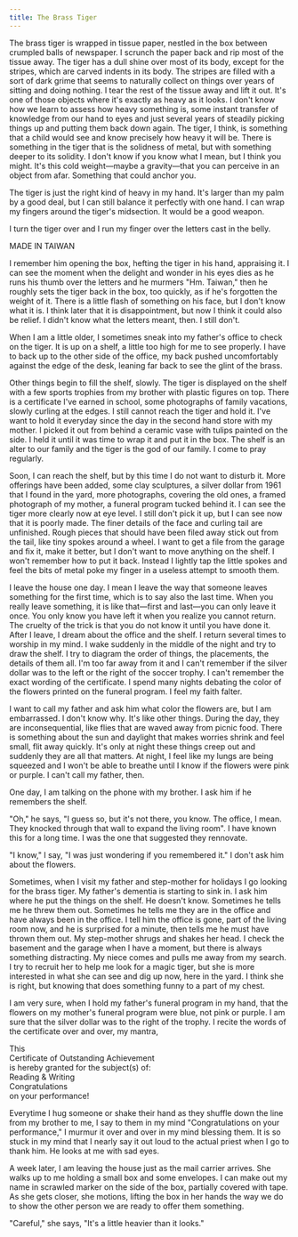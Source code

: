 ```yaml
---
title: The Brass Tiger
---
```


The brass tiger is wrapped in tissue paper, nestled in the box between crumpled balls of newspaper. I scrunch the paper back and rip most of the tissue away. The tiger has a dull shine over most of its body, except for the stripes, which are carved indents in its body. The stripes are filled with a sort of dark grime that seems to naturally collect on things over years of sitting and doing nothing. I tear the rest of the tissue away and lift it out. It's one of those objects where it's exactly as heavy as it looks. I don't know how we learn to assess how heavy something is, some instant transfer of knowledge from our hand to eyes and just several years of steadily picking things up and putting them back down again. The tiger, I think, is something that a child would see and know precisely how heavy it will be. There is something in the tiger that is the solidness of metal, but with something deeper to its solidity. I don't know if you know what I mean, but I think you might. It's this cold weight—maybe a gravity—that you can perceive in an object from afar. Something that could anchor you.

The tiger is just the right kind of heavy in my hand. It's larger than my palm by a good deal, but I can still balance it perfectly with one hand. I can wrap my fingers around the tiger's midsection. It would be a good weapon.

I turn the tiger over and I run my finger over the letters cast in the belly. 

MADE IN TAIWAN

I remember him opening the box, hefting the tiger in his hand, appraising it. I can see the moment when the delight and wonder in his eyes dies as he runs his thumb over the letters and he murmers "Hm. Taiwan," then he roughly sets the tiger back in the box, too quickly, as if he's forgotten the weight of it. There is a little flash of something on his face, but I don't know what it is. I think later that it is disappointment, but now I think it could also be relief. I didn't know what the letters meant, then. I still don't. 

When I am a little older, I sometimes sneak into my father's office to check on the tiger. It is up on a shelf, a little too high for me to see properly. I have to back up to the other side of the office, my back pushed uncomfortably against the edge of the desk, leaning far back to see the glint of the brass. 

Other things begin to fill the shelf, slowly. The tiger is displayed on the shelf with a few sports trophies from my brother with plastic figures on top. There is a certificate I've earned in school, some photographs of family vacations, slowly curling at the edges. I still cannot reach the tiger and hold it. I've want to hold it everyday since the day in the second hand store with my mother. I picked it out from behind a ceramic vase with tulips painted on the side. I held it until it was time to wrap it and put it in the box. The shelf is an alter to our family and the tiger is the god of our family. I come to pray regularly.

Soon, I can reach the shelf, but by this time I do not want to disturb it. More offerings have been added, some clay sculptures, a silver dollar from 1961 that I found in the yard, more photographs, covering the old ones, a framed photograph of my mother, a funeral program tucked behind it. I can see the tiger more clearly now at eye level. I still don't pick it up, but I can see now that it is poorly made. The finer details of the face and curling tail are unfinished. Rough pieces that should have been filed away stick out from the tail, like tiny spokes around a wheel. I want to get a file from the garage and fix it, make it better, but I don't want to move anything on the shelf. I won't remember how to put it back. Instead I lightly tap the little spokes and feel the bits of metal poke my finger in a useless attempt to smooth them.

I leave the house one day. I mean I leave the way that someone leaves something for the first time, which is to say also the last time. When you really leave something, it is like that—first and last—you can only leave it once. You only know you have left it when you realize you cannot return. The cruelty of the trick is that you do not know it until you have done it. After I leave, I dream about the office and the shelf. I return several times to worship in my mind. I wake suddenly in the middle of the night and try to draw the shelf. I try to diagram the order of things, the placements, the details of them all. I'm too far away from it and I can't remember if the silver dollar was to the left or the right of the soccer trophy. I can't remember the exact wording of the certificate. I spend many nights debating the color of the flowers printed on the funeral program. I feel my faith falter.

I want to call my father and ask him what color the flowers are, but I am embarrassed. I don't know why. It's like other things. During the day, they are inconsequential, like flies that are waved away from picnic food. There is something about the sun and daylight that makes worries shrink and feel small, flit away quickly. It's only at night these things creep out and suddenly they are all that matters. At night, I feel like my lungs are being squeezed and I won't be able to breathe until I know if the flowers were pink or purple. I can't call my father, then.

One day, I am talking on the phone with my brother. I ask him if he remembers the shelf. 

"Oh," he says, "I guess so, but it's not there, you know. The office, I mean. They knocked through that wall to expand the living room". I have known this for a long time. I was the one that suggested they rennovate.

"I know," I say, "I was just wondering if you remembered it." I don't ask him about the flowers.

Sometimes, when I visit my father and step-mother for holidays I go looking for the brass tiger. My father's dementia is starting to sink in. I ask him where he put the things on the shelf. He doesn't know. Sometimes he tells me he threw them out. Sometimes he tells me they are in the office and have always been in the office. I tell him the office is gone, part of the living room now, and he is surprised for a minute, then tells me he must have thrown them out. My step-mother shrugs and shakes her head. I check the basement and the garage when I have a moment, but there is always something distracting. My niece comes and pulls me away from my search. I try to recruit her to help me look for a magic tiger, but she is more interested in what she can see and dig up now, here in the yard. I think she is right, but knowing that does something funny to a part of my chest.

I am very sure, when I hold my father's funeral program in my hand, that the flowers on my mother's funeral program were blue, not pink or purple. I am sure that the silver dollar was to the right of the trophy. I recite the words of the certificate over and over, my mantra, 

This<br/>
Certificate of Outstanding Achievement<br/>
is hereby granted for the subject(s) of:<br/>
Reading & Writing<br/>
Congratulations<br/>
on your performance!<br/>

Everytime I hug someone or shake their hand as they shuffle down the line from my brother to me, I say to them in my mind "Congratulations on your performance," I murmur it over and over in my mind blessing them. It is so stuck in my mind that I nearly say it out loud to the actual priest when I go to thank him. He looks at me with sad eyes.

A week later, I am leaving the house just as the mail carrier arrives. She walks up to me holding a small box and some envelopes. I can make out my name in scrawled marker on the side of the box, partially covered with tape. As she gets closer, she motions, lifting the box in her hands the way we do to show the other person we are ready to offer them something.

"Careful," she says, "It's a little heavier than it looks."
